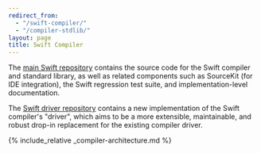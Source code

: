 ```yaml
---
redirect_from:
  - "/swift-compiler/"
  - "/compiler-stdlib/"
layout: page
title: Swift Compiler
---
```


The [main Swift repository][swift-repo] contains the source code for
the Swift compiler and standard library, as well as related components
such as SourceKit (for IDE integration), the Swift regression test
suite, and implementation-level documentation.

The [Swift driver repository][swift-driver-repo] contains a new
implementation of the Swift compiler's "driver", which aims to be a
more extensible, maintainable, and robust drop-in replacement for the
existing compiler driver.

{% include_relative _compiler-architecture.md %}

[bugtracker]:  https://github.com/swiftlang/swift/issues
[swift-repo]: https://github.com/swiftlang/swift "Swift repository"
[swift-driver-repo]: https://github.com/swiftlang/swift-driver "Swift driver repository"
